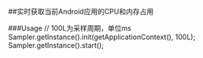 ##实时获取当前Android应用的CPU和内存占用

###Usage
//  100L为采样周期，单位ms  
Sampler.getInstance().init(getApplicationContext(), 100L);  
Sampler.getInstance().start();  
